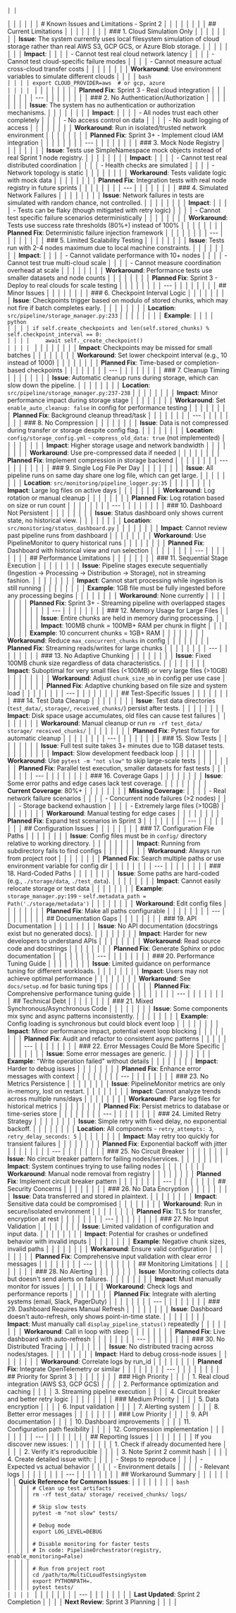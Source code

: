                                                                                                                                    │ │
│ │                                                                                                                                                         │ │
│ │ # Known Issues and Limitations - Sprint 2                                                                                                               │ │
│ │                                                                                                                                                         │ │
│ │ ## Current Limitations                                                                                                                                  │ │
│ │                                                                                                                                                         │ │
│ │ ### 1. Cloud Simulation Only                                                                                                                            │ │
│ │                                                                                                                                                         │ │
│ │ **Issue**: The system currently uses local filesystem simulation of cloud storage rather than real AWS S3, GCP GCS, or Azure Blob storage.              │ │
│ │                                                                                                                                                         │ │
│ │ **Impact**:                                                                                                                                             │ │
│ │ - Cannot test real cloud network latency                                                                                                                │ │
│ │ - Cannot test cloud-specific failure modes                                                                                                              │ │
│ │ - Cannot measure actual cross-cloud transfer costs                                                                                                      │ │
│ │                                                                                                                                                         │ │
│ │ **Workaround**: Use environment variables to simulate different clouds                                                                                  │ │
│ │ ```bash                                                                                                                                                 │ │
│ │ export CLOUD_PROVIDER=aws  # or gcp, azure                                                                                                              │ │
│ │ ```                                                                                                                                                     │ │
│ │                                                                                                                                                         │ │
│ │ **Planned Fix**: Sprint 3 - Real cloud integration                                                                                                      │ │
│ │                                                                                                                                                         │ │
│ │ ---                                                                                                                                                     │ │
│ │                                                                                                                                                         │ │
│ │ ### 2. No Authentication/Authorization                                                                                                                  │ │
│ │                                                                                                                                                         │ │
│ │ **Issue**: The system has no authentication or authorization mechanisms.                                                                                │ │
│ │                                                                                                                                                         │ │
│ │ **Impact**:                                                                                                                                             │ │
│ │ - All nodes trust each other completely                                                                                                                 │ │
│ │ - No access control on data                                                                                                                             │ │
│ │ - No audit logging of access                                                                                                                            │ │
│ │                                                                                                                                                         │ │
│ │ **Workaround**: Run in isolated/trusted network environment                                                                                             │ │
│ │                                                                                                                                                         │ │
│ │ **Planned Fix**: Sprint 3+ - Implement cloud IAM integration                                                                                            │ │
│ │                                                                                                                                                         │ │
│ │ ---                                                                                                                                                     │ │
│ │                                                                                                                                                         │ │
│ │ ### 3. Mock Node Registry                                                                                                                               │ │
│ │                                                                                                                                                         │ │
│ │ **Issue**: Tests use SimpleNamespace mock objects instead of real Sprint 1 node registry.                                                               │ │
│ │                                                                                                                                                         │ │
│ │ **Impact**:                                                                                                                                             │ │
│ │ - Cannot test real distributed coordination                                                                                                             │ │
│ │ - Health checks are simulated                                                                                                                           │ │
│ │ - Network topology is static                                                                                                                            │ │
│ │                                                                                                                                                         │ │
│ │ **Workaround**: Tests validate logic with mock data                                                                                                     │ │
│ │                                                                                                                                                         │ │
│ │ **Planned Fix**: Integration tests with real node registry in future sprints                                                                            │ │
│ │                                                                                                                                                         │ │
│ │ ---                                                                                                                                                     │ │
│ │                                                                                                                                                         │ │
│ │ ### 4. Simulated Network Failures                                                                                                                       │ │
│ │                                                                                                                                                         │ │
│ │ **Issue**: Network failures in tests are simulated with random chance, not controlled.                                                                  │ │
│ │                                                                                                                                                         │ │
│ │ **Impact**:                                                                                                                                             │ │
│ │ - Tests can be flaky (though mitigated with retry logic)                                                                                                │ │
│ │ - Cannot test specific failure scenarios deterministically                                                                                              │ │
│ │                                                                                                                                                         │ │
│ │ **Workaround**: Tests use success rate thresholds (80%+) instead of 100%                                                                                │ │
│ │                                                                                                                                                         │ │
│ │ **Planned Fix**: Deterministic failure injection framework                                                                                              │ │
│ │                                                                                                                                                         │ │
│ │ ---                                                                                                                                                     │ │
│ │                                                                                                                                                         │ │
│ │ ### 5. Limited Scalability Testing                                                                                                                      │ │
│ │                                                                                                                                                         │ │
│ │ **Issue**: Tests run with 2-4 nodes maximum due to local machine constraints.                                                                           │ │
│ │                                                                                                                                                         │ │
│ │ **Impact**:                                                                                                                                             │ │
│ │ - Cannot validate performance with 10+ nodes                                                                                                            │ │
│ │ - Cannot test true multi-cloud scale                                                                                                                    │ │
│ │ - Cannot measure coordination overhead at scale                                                                                                         │ │
│ │                                                                                                                                                         │ │
│ │ **Workaround**: Performance tests use smaller datasets and node counts                                                                                  │ │
│ │                                                                                                                                                         │ │
│ │ **Planned Fix**: Sprint 3 - Deploy to real clouds for scale testing                                                                                     │ │
│ │                                                                                                                                                         │ │
│ │ ---                                                                                                                                                     │ │
│ │                                                                                                                                                         │ │
│ │ ## Minor Issues                                                                                                                                         │ │
│ │                                                                                                                                                         │ │
│ │ ### 6. Checkpoint Interval Logic                                                                                                                        │ │
│ │                                                                                                                                                         │ │
│ │ **Issue**: Checkpoints trigger based on modulo of stored chunks, which may not fire if batch completes early.                                           │ │
│ │                                                                                                                                                         │ │
│ │ **Location**: `src/pipeline/storage_manager.py:233`                                                                                                     │ │
│ │                                                                                                                                                         │ │
│ │ **Example**:                                                                                                                                            │ │
│ │ ```python                                                                                                                                               │ │
│ │ if self.create_checkpoints and len(self.stored_chunks) % self.checkpoint_interval == 0:                                                                 │ │
│ │     await self._create_checkpoint()                                                                                                                     │ │
│ │ ```                                                                                                                                                     │ │
│ │                                                                                                                                                         │ │
│ │ **Impact**: Checkpoints may be missed for small batches                                                                                                 │ │
│ │                                                                                                                                                         │ │
│ │ **Workaround**: Set lower checkpoint interval (e.g., 10 instead of 1000)                                                                                │ │
│ │                                                                                                                                                         │ │
│ │ **Planned Fix**: Time-based or completion-based checkpoints                                                                                             │ │
│ │                                                                                                                                                         │ │
│ │ ---                                                                                                                                                     │ │
│ │                                                                                                                                                         │ │
│ │ ### 7. Cleanup Timing                                                                                                                                   │ │
│ │                                                                                                                                                         │ │
│ │ **Issue**: Automatic cleanup runs during storage, which can slow down the pipeline.                                                                     │ │
│ │                                                                                                                                                         │ │
│ │ **Location**: `src/pipeline/storage_manager.py:237-238`                                                                                                 │ │
│ │                                                                                                                                                         │ │
│ │ **Impact**: Minor performance impact during storage stage                                                                                               │ │
│ │                                                                                                                                                         │ │
│ │ **Workaround**: Set `enable_auto_cleanup: false` in config for performance testing                                                                      │ │
│ │                                                                                                                                                         │ │
│ │ **Planned Fix**: Background cleanup thread/task                                                                                                         │ │
│ │                                                                                                                                                         │ │
│ │ ---                                                                                                                                                     │ │
│ │                                                                                                                                                         │ │
│ │ ### 8. No Compression                                                                                                                                   │ │
│ │                                                                                                                                                         │ │
│ │ **Issue**: Data is not compressed during transfer or storage despite config flag.                                                                       │ │
│ │                                                                                                                                                         │ │
│ │ **Location**: `config/storage_config.yml` - `compress_old_data: true` (not implemented)                                                                 │ │
│ │                                                                                                                                                         │ │
│ │ **Impact**: Higher storage usage and network bandwidth                                                                                                  │ │
│ │                                                                                                                                                         │ │
│ │ **Workaround**: Use pre-compressed data if needed                                                                                                       │ │
│ │                                                                                                                                                         │ │
│ │ **Planned Fix**: Implement compression in storage backend                                                                                               │ │
│ │                                                                                                                                                         │ │
│ │ ---                                                                                                                                                     │ │
│ │                                                                                                                                                         │ │
│ │ ### 9. Single Log File Per Day                                                                                                                          │ │
│ │                                                                                                                                                         │ │
│ │ **Issue**: All pipeline runs on same day share one log file, which can get large.                                                                       │ │
│ │                                                                                                                                                         │ │
│ │ **Location**: `src/monitoring/pipeline_logger.py:35`                                                                                                    │ │
│ │                                                                                                                                                         │ │
│ │ **Impact**: Large log files on active days                                                                                                              │ │
│ │                                                                                                                                                         │ │
│ │ **Workaround**: Log rotation or manual cleanup                                                                                                          │ │
│ │                                                                                                                                                         │ │
│ │ **Planned Fix**: Log rotation based on size or run count                                                                                                │ │
│ │                                                                                                                                                         │ │
│ │ ---                                                                                                                                                     │ │
│ │                                                                                                                                                         │ │
│ │ ### 10. Dashboard Not Persistent                                                                                                                        │ │
│ │                                                                                                                                                         │ │
│ │ **Issue**: Status dashboard only shows current state, no historical view.                                                                               │ │
│ │                                                                                                                                                         │ │
│ │ **Location**: `src/monitoring/status_dashboard.py`                                                                                                      │ │
│ │                                                                                                                                                         │ │
│ │ **Impact**: Cannot review past pipeline runs from dashboard                                                                                             │ │
│ │                                                                                                                                                         │ │
│ │ **Workaround**: Use PipelineMonitor to query historical runs                                                                                            │ │
│ │                                                                                                                                                         │ │
│ │ **Planned Fix**: Dashboard with historical view and run selection                                                                                       │ │
│ │                                                                                                                                                         │ │
│ │ ---                                                                                                                                                     │ │
│ │                                                                                                                                                         │ │
│ │ ## Performance Limitations                                                                                                                              │ │
│ │                                                                                                                                                         │ │
│ │ ### 11. Sequential Stage Execution                                                                                                                      │ │
│ │                                                                                                                                                         │ │
│ │ **Issue**: Pipeline stages execute sequentially (Ingestion → Processing → Distribution → Storage), not in streaming fashion.                            │ │
│ │                                                                                                                                                         │ │
│ │ **Impact**: Cannot start processing while ingestion is still running                                                                                    │ │
│ │                                                                                                                                                         │ │
│ │ **Example**: 1GB file must be fully ingested before any processing begins                                                                               │ │
│ │                                                                                                                                                         │ │
│ │ **Workaround**: None currently                                                                                                                          │ │
│ │                                                                                                                                                         │ │
│ │ **Planned Fix**: Sprint 3+ - Streaming pipeline with overlapped stages                                                                                  │ │
│ │                                                                                                                                                         │ │
│ │ ---                                                                                                                                                     │ │
│ │                                                                                                                                                         │ │
│ │ ### 12. Memory Usage for Large Files                                                                                                                    │ │
│ │                                                                                                                                                         │ │
│ │ **Issue**: Entire chunks are held in memory during processing.                                                                                          │ │
│ │                                                                                                                                                         │ │
│ │ **Impact**: 100MB chunk = 100MB+ RAM per chunk in flight                                                                                                │ │
│ │                                                                                                                                                         │ │
│ │ **Example**: 10 concurrent chunks = 1GB+ RAM                                                                                                            │ │
│ │                                                                                                                                                         │ │
│ │ **Workaround**: Reduce `max_concurrent_chunks` in config                                                                                                │ │
│ │                                                                                                                                                         │ │
│ │ **Planned Fix**: Streaming reads/writes for large chunks                                                                                                │ │
│ │                                                                                                                                                         │ │
│ │ ---                                                                                                                                                     │ │
│ │                                                                                                                                                         │ │
│ │ ### 13. No Adaptive Chunking                                                                                                                            │ │
│ │                                                                                                                                                         │ │
│ │ **Issue**: Fixed 100MB chunk size regardless of data characteristics.                                                                                   │ │
│ │                                                                                                                                                         │ │
│ │ **Impact**: Suboptimal for very small files (<100MB) or very large files (>10GB)                                                                        │ │
│ │                                                                                                                                                         │ │
│ │ **Workaround**: Adjust `chunk_size_mb` in config per use case                                                                                           │ │
│ │                                                                                                                                                         │ │
│ │ **Planned Fix**: Adaptive chunking based on file size and system load                                                                                   │ │
│ │                                                                                                                                                         │ │
│ │ ---                                                                                                                                                     │ │
│ │                                                                                                                                                         │ │
│ │ ## Test-Specific Issues                                                                                                                                 │ │
│ │                                                                                                                                                         │ │
│ │ ### 14. Test Data Cleanup                                                                                                                               │ │
│ │                                                                                                                                                         │ │
│ │ **Issue**: Test data directories (`test_data/`, `storage/`, `received_chunks/`) persist after tests.                                                    │ │
│ │                                                                                                                                                         │ │
│ │ **Impact**: Disk space usage accumulates, old files can cause test failures                                                                             │ │
│ │                                                                                                                                                         │ │
│ │ **Workaround**: Manual cleanup or run `rm -rf test_data/ storage/ received_chunks/`                                                                     │ │
│ │                                                                                                                                                         │ │
│ │ **Planned Fix**: Pytest fixture for automatic cleanup                                                                                                   │ │
│ │                                                                                                                                                         │ │
│ │ ---                                                                                                                                                     │ │
│ │                                                                                                                                                         │ │
│ │ ### 15. Slow Tests                                                                                                                                      │ │
│ │                                                                                                                                                         │ │
│ │ **Issue**: Full test suite takes 3+ minutes due to 1GB dataset tests.                                                                                   │ │
│ │                                                                                                                                                         │ │
│ │ **Impact**: Slow development feedback loop                                                                                                              │ │
│ │                                                                                                                                                         │ │
│ │ **Workaround**: Use `pytest -m "not slow"` to skip large-scale tests                                                                                    │ │
│ │                                                                                                                                                         │ │
│ │ **Planned Fix**: Parallel test execution, smaller datasets for fast tests                                                                               │ │
│ │                                                                                                                                                         │ │
│ │ ---                                                                                                                                                     │ │
│ │                                                                                                                                                         │ │
│ │ ### 16. Coverage Gaps                                                                                                                                   │ │
│ │                                                                                                                                                         │ │
│ │ **Issue**: Some error paths and edge cases lack test coverage.                                                                                          │ │
│ │                                                                                                                                                         │ │
│ │ **Current Coverage**: 80%+                                                                                                                              │ │
│ │                                                                                                                                                         │ │
│ │ **Missing Coverage**:                                                                                                                                   │ │
│ │ - Real network failure scenarios                                                                                                                        │ │
│ │ - Concurrent node failures (>2 nodes)                                                                                                                   │ │
│ │ - Storage backend exhaustion                                                                                                                            │ │
│ │ - Extremely large files (>10GB)                                                                                                                         │ │
│ │                                                                                                                                                         │ │
│ │ **Workaround**: Manual testing for edge cases                                                                                                           │ │
│ │                                                                                                                                                         │ │
│ │ **Planned Fix**: Expand test scenarios in Sprint 3                                                                                                      │ │
│ │                                                                                                                                                         │ │
│ │ ---                                                                                                                                                     │ │
│ │                                                                                                                                                         │ │
│ │ ## Configuration Issues                                                                                                                                 │ │
│ │                                                                                                                                                         │ │
│ │ ### 17. Configuration File Paths                                                                                                                        │ │
│ │                                                                                                                                                         │ │
│ │ **Issue**: Config files must be in `config/` directory relative to working directory.                                                                   │ │
│ │                                                                                                                                                         │ │
│ │ **Impact**: Running from subdirectory fails to find configs                                                                                             │ │
│ │                                                                                                                                                         │ │
│ │ **Workaround**: Always run from project root                                                                                                            │ │
│ │                                                                                                                                                         │ │
│ │ **Planned Fix**: Search multiple paths or use environment variable for config dir                                                                       │ │
│ │                                                                                                                                                         │ │
│ │ ---                                                                                                                                                     │ │
│ │                                                                                                                                                         │ │
│ │ ### 18. Hard-Coded Paths                                                                                                                                │ │
│ │                                                                                                                                                         │ │
│ │ **Issue**: Some paths are hard-coded (e.g., `./storage/data`, `./test_data`).                                                                           │ │
│ │                                                                                                                                                         │ │
│ │ **Impact**: Cannot easily relocate storage or test data                                                                                                 │ │
│ │                                                                                                                                                         │ │
│ │ **Example**: `storage_manager.py:199` - `self.metadata_path = Path('./storage/metadata')`                                                               │ │
│ │                                                                                                                                                         │ │
│ │ **Workaround**: Edit config files                                                                                                                       │ │
│ │                                                                                                                                                         │ │
│ │ **Planned Fix**: Make all paths configurable                                                                                                            │ │
│ │                                                                                                                                                         │ │
│ │ ---                                                                                                                                                     │ │
│ │                                                                                                                                                         │ │
│ │ ## Documentation Gaps                                                                                                                                   │ │
│ │                                                                                                                                                         │ │
│ │ ### 19. API Documentation                                                                                                                               │ │
│ │                                                                                                                                                         │ │
│ │ **Issue**: No API documentation (docstrings exist but no generated docs).                                                                               │ │
│ │                                                                                                                                                         │ │
│ │ **Impact**: Harder for new developers to understand APIs                                                                                                │ │
│ │                                                                                                                                                         │ │
│ │ **Workaround**: Read source code and docstrings                                                                                                         │ │
│ │                                                                                                                                                         │ │
│ │ **Planned Fix**: Generate Sphinx or pdoc documentation                                                                                                  │ │
│ │                                                                                                                                                         │ │
│ │ ---                                                                                                                                                     │ │
│ │                                                                                                                                                         │ │
│ │ ### 20. Performance Tuning Guide                                                                                                                        │ │
│ │                                                                                                                                                         │ │
│ │ **Issue**: Limited guidance on performance tuning for different workloads.                                                                              │ │
│ │                                                                                                                                                         │ │
│ │ **Impact**: Users may not achieve optimal performance                                                                                                   │ │
│ │                                                                                                                                                         │ │
│ │ **Workaround**: See `docs/setup.md` for basic tuning tips                                                                                               │ │
│ │                                                                                                                                                         │ │
│ │ **Planned Fix**: Comprehensive performance tuning guide                                                                                                 │ │
│ │                                                                                                                                                         │ │
│ │ ---                                                                                                                                                     │ │
│ │                                                                                                                                                         │ │
│ │ ## Technical Debt                                                                                                                                       │ │
│ │                                                                                                                                                         │ │
│ │ ### 21. Mixed Synchronous/Asynchronous Code                                                                                                             │ │
│ │                                                                                                                                                         │ │
│ │ **Issue**: Some components mix sync and async patterns inconsistently.                                                                                  │ │
│ │                                                                                                                                                         │ │
│ │ **Example**: Config loading is synchronous but could block event loop                                                                                   │ │
│ │                                                                                                                                                         │ │
│ │ **Impact**: Minor performance impact, potential event loop blocking                                                                                     │ │
│ │                                                                                                                                                         │ │
│ │ **Planned Fix**: Audit and refactor to consistent async patterns                                                                                        │ │
│ │                                                                                                                                                         │ │
│ │ ---                                                                                                                                                     │ │
│ │                                                                                                                                                         │ │
│ │ ### 22. Error Messages Could Be More Specific                                                                                                           │ │
│ │                                                                                                                                                         │ │
│ │ **Issue**: Some error messages are generic.                                                                                                             │ │
│ │                                                                                                                                                         │ │
│ │ **Example**: "Write operation failed" without details                                                                                                   │ │
│ │                                                                                                                                                         │ │
│ │ **Impact**: Harder to debug issues                                                                                                                      │ │
│ │                                                                                                                                                         │ │
│ │ **Planned Fix**: Enhance error messages with context                                                                                                    │ │
│ │                                                                                                                                                         │ │
│ │ ---                                                                                                                                                     │ │
│ │                                                                                                                                                         │ │
│ │ ### 23. No Metrics Persistence                                                                                                                          │ │
│ │                                                                                                                                                         │ │
│ │ **Issue**: PipelineMonitor metrics are only in-memory, lost on restart.                                                                                 │ │
│ │                                                                                                                                                         │ │
│ │ **Impact**: Cannot analyze trends across multiple runs/days                                                                                             │ │
│ │                                                                                                                                                         │ │
│ │ **Workaround**: Parse log files for historical metrics                                                                                                  │ │
│ │                                                                                                                                                         │ │
│ │ **Planned Fix**: Persist metrics to database or time-series store                                                                                       │ │
│ │                                                                                                                                                         │ │
│ │ ---                                                                                                                                                     │ │
│ │                                                                                                                                                         │ │
│ │ ### 24. Limited Retry Strategy                                                                                                                          │ │
│ │                                                                                                                                                         │ │
│ │ **Issue**: Simple retry with fixed delay, no exponential backoff.                                                                                       │ │
│ │                                                                                                                                                         │ │
│ │ **Location**: All components - `retry_attempts: 3`, `retry_delay_seconds: 5`                                                                            │ │
│ │                                                                                                                                                         │ │
│ │ **Impact**: May retry too quickly for transient failures                                                                                                │ │
│ │                                                                                                                                                         │ │
│ │ **Planned Fix**: Exponential backoff with jitter                                                                                                        │ │
│ │                                                                                                                                                         │ │
│ │ ---                                                                                                                                                     │ │
│ │                                                                                                                                                         │ │
│ │ ### 25. No Circuit Breaker                                                                                                                              │ │
│ │                                                                                                                                                         │ │
│ │ **Issue**: No circuit breaker pattern for failing nodes/services.                                                                                       │ │
│ │                                                                                                                                                         │ │
│ │ **Impact**: System continues trying to use failing nodes                                                                                                │ │
│ │                                                                                                                                                         │ │
│ │ **Workaround**: Manual node removal from registry                                                                                                       │ │
│ │                                                                                                                                                         │ │
│ │ **Planned Fix**: Implement circuit breaker pattern                                                                                                      │ │
│ │                                                                                                                                                         │ │
│ │ ---                                                                                                                                                     │ │
│ │                                                                                                                                                         │ │
│ │ ## Security Concerns                                                                                                                                    │ │
│ │                                                                                                                                                         │ │
│ │ ### 26. No Data Encryption                                                                                                                              │ │
│ │                                                                                                                                                         │ │
│ │ **Issue**: Data transferred and stored in plaintext.                                                                                                    │ │
│ │                                                                                                                                                         │ │
│ │ **Impact**: Sensitive data could be compromised                                                                                                         │ │
│ │                                                                                                                                                         │ │
│ │ **Workaround**: Run in secure/isolated environment                                                                                                      │ │
│ │                                                                                                                                                         │ │
│ │ **Planned Fix**: TLS for transfer, encryption at rest                                                                                                   │ │
│ │                                                                                                                                                         │ │
│ │ ---                                                                                                                                                     │ │
│ │                                                                                                                                                         │ │
│ │ ### 27. No Input Validation                                                                                                                             │ │
│ │                                                                                                                                                         │ │
│ │ **Issue**: Limited validation of configuration and input data.                                                                                          │ │
│ │                                                                                                                                                         │ │
│ │ **Impact**: Potential for crashes or undefined behavior with invalid inputs                                                                             │ │
│ │                                                                                                                                                         │ │
│ │ **Example**: Negative chunk sizes, invalid paths                                                                                                        │ │
│ │                                                                                                                                                         │ │
│ │ **Workaround**: Ensure valid configuration                                                                                                              │ │
│ │                                                                                                                                                         │ │
│ │ **Planned Fix**: Comprehensive input validation with clear error messages                                                                               │ │
│ │                                                                                                                                                         │ │
│ │ ---                                                                                                                                                     │ │
│ │                                                                                                                                                         │ │
│ │ ## Monitoring Limitations                                                                                                                               │ │
│ │                                                                                                                                                         │ │
│ │ ### 28. No Alerting                                                                                                                                     │ │
│ │                                                                                                                                                         │ │
│ │ **Issue**: Monitoring collects data but doesn't send alerts on failures.                                                                                │ │
│ │                                                                                                                                                         │ │
│ │ **Impact**: Must manually monitor for issues                                                                                                            │ │
│ │                                                                                                                                                         │ │
│ │ **Workaround**: Check logs and performance reports                                                                                                      │ │
│ │                                                                                                                                                         │ │
│ │ **Planned Fix**: Integrate with alerting systems (email, Slack, PagerDuty)                                                                              │ │
│ │                                                                                                                                                         │ │
│ │ ---                                                                                                                                                     │ │
│ │                                                                                                                                                         │ │
│ │ ### 29. Dashboard Requires Manual Refresh                                                                                                               │ │
│ │                                                                                                                                                         │ │
│ │ **Issue**: Dashboard doesn't auto-refresh, only shows point-in-time state.                                                                              │ │
│ │                                                                                                                                                         │ │
│ │ **Impact**: Must manually call `display_pipeline_status()` repeatedly                                                                                   │ │
│ │                                                                                                                                                         │ │
│ │ **Workaround**: Call in loop with sleep                                                                                                                 │ │
│ │                                                                                                                                                         │ │
│ │ **Planned Fix**: Live dashboard with auto-refresh                                                                                                       │ │
│ │                                                                                                                                                         │ │
│ │ ---                                                                                                                                                     │ │
│ │                                                                                                                                                         │ │
│ │ ### 30. No Distributed Tracing                                                                                                                          │ │
│ │                                                                                                                                                         │ │
│ │ **Issue**: No distributed tracing across nodes/stages.                                                                                                  │ │
│ │                                                                                                                                                         │ │
│ │ **Impact**: Hard to debug cross-node issues                                                                                                             │ │
│ │                                                                                                                                                         │ │
│ │ **Workaround**: Correlate logs by run_id                                                                                                                │ │
│ │                                                                                                                                                         │ │
│ │ **Planned Fix**: Integrate OpenTelemetry or similar                                                                                                     │ │
│ │                                                                                                                                                         │ │
│ │ ---                                                                                                                                                     │ │
│ │                                                                                                                                                         │ │
│ │ ## Priority for Sprint 3                                                                                                                                │ │
│ │                                                                                                                                                         │ │
│ │ ### High Priority                                                                                                                                       │ │
│ │ 1. Real cloud integration (AWS S3, GCP GCS)                                                                                                             │ │
│ │ 2. Performance optimization and caching                                                                                                                 │ │
│ │ 3. Streaming pipeline execution                                                                                                                         │ │
│ │ 4. Circuit breaker and better retry logic                                                                                                               │ │
│ │                                                                                                                                                         │ │
│ │ ### Medium Priority                                                                                                                                     │ │
│ │ 5. Data encryption                                                                                                                                      │ │
│ │ 6. Input validation                                                                                                                                     │ │
│ │ 7. Alerting system                                                                                                                                      │ │
│ │ 8. Better error messages                                                                                                                                │ │
│ │                                                                                                                                                         │ │
│ │ ### Low Priority                                                                                                                                        │ │
│ │ 9. API documentation                                                                                                                                    │ │
│ │ 10. Dashboard improvements                                                                                                                              │ │
│ │ 11. Configuration path flexibility                                                                                                                      │ │
│ │ 12. Compression implementation                                                                                                                          │ │
│ │                                                                                                                                                         │ │
│ │ ---                                                                                                                                                     │ │
│ │                                                                                                                                                         │ │
│ │ ## Reporting Issues                                                                                                                                     │ │
│ │                                                                                                                                                         │ │
│ │ If you discover new issues:                                                                                                                             │ │
│ │                                                                                                                                                         │ │
│ │ 1. Check if already documented here                                                                                                                     │ │
│ │ 2. Verify it's reproducible                                                                                                                             │ │
│ │ 3. Note Sprint 2 commit hash                                                                                                                            │ │
│ │ 4. Create detailed issue with:                                                                                                                          │ │
│ │    - Steps to reproduce                                                                                                                                 │ │
│ │    - Expected vs actual behavior                                                                                                                        │ │
│ │    - Environment details                                                                                                                                │ │
│ │    - Relevant logs                                                                                                                                      │ │
│ │                                                                                                                                                         │ │
│ │ ---                                                                                                                                                     │ │
│ │                                                                                                                                                         │ │
│ │ ## Workaround Summary                                                                                                                                   │ │
│ │                                                                                                                                                         │ │
│ │ **Quick Reference for Common Issues**:                                                                                                                  │ │
│ │                                                                                                                                                         │ │
│ │ ```bash                                                                                                                                                 │ │
│ │ # Clean up test artifacts                                                                                                                               │ │
│ │ rm -rf test_data/ storage/ received_chunks/ logs/                                                                                                       │ │
│ │                                                                                                                                                         │ │
│ │ # Skip slow tests                                                                                                                                       │ │
│ │ pytest -m "not slow" tests/                                                                                                                             │ │
│ │                                                                                                                                                         │ │
│ │ # Debug mode                                                                                                                                            │ │
│ │ export LOG_LEVEL=DEBUG                                                                                                                                  │ │
│ │                                                                                                                                                         │ │
│ │ # Disable monitoring for faster tests                                                                                                                   │ │
│ │ # In code: PipelineOrchestrator(registry, enable_monitoring=False)                                                                                      │ │
│ │                                                                                                                                                         │ │
│ │ # Run from project root                                                                                                                                 │ │
│ │ cd /path/to/MultiCLoudTestsingSystem                                                                                                                    │ │
│ │ export PYTHONPATH=.                                                                                                                                     │ │
│ │ pytest tests/                                                                                                                                           │ │
│ │ ```                                                                                                                                                     │ │
│ │                                                                                                                                                         │ │
│ │ ---                                                                                                                                                     │ │
│ │                                                                                                                                                         │ │
│ │ **Last Updated**: Sprint 2 Completion                                                                                                                   │ │
│ │ **Next Review**: Sprint 3 Planning                                                                                                                      │ │
│ │                                    